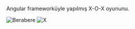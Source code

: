 Angular frameworküyle yapılmış X-O-X oyununu.


![Berabere](https://user-images.githubusercontent.com/100369628/216958297-3400b629-263c-4af6-997d-73cb50949415.png)
![X](https://user-images.githubusercontent.com/100369628/216958309-fd7073bc-b70e-4fc4-a9aa-4900f34f2d49.png)
